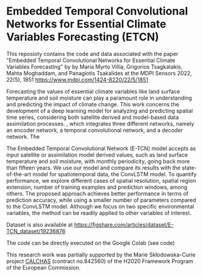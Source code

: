 # Embedded Temporal Convolutional Networks for Essential Climate Variables Forecasting (ETCN)
This reposioty contains the code and data associated with the paper "Embedded Temporal Convolutional Networks for Essential Climate Variables Forecasting" 
by by Maria Myrto Villia, Grigorios Tsagkatakis, Mahta Moghaddam, and Panagiotis Tsakalides at the MDPI Sensors 2022, 22(5), 1851
https://www.mdpi.com/1424-8220/22/5/1851


Forecasting the values of essential climate variables like land surface temperature and soil moisture can play a paramount role in understanding and predicting the impact of climate change. This work concerns the development of a deep learning model for analyzing and predicting spatial time series, considering both satellite derived and model-based data assimilation processes. 
, which integrates three different networks, namely an encoder network, a temporal convolutional network, and a decoder network. The 


The Embedded Temporal Convolutional Network (E-TCN) model accepts as input satellite or assimilation model derived values, such as land surface temperature and soil moisture, with monthly periodicity, going back more than fifteen years. We use our model and compare its results with the state-of-the-art model for spatiotemporal data, the ConvLSTM model. To quantify performance, we explore different cases of spatial resolution, spatial region extension, number of training examples and prediction windows, among others. The proposed approach achieves better performance in terms of prediction accuracy, while using a smaller number of parameters compared to the ConvLSTM model. Although we focus on two specific environmental variables, the method can be readily applied to other variables of interest.

Dataset is also available at https://figshare.com/articles/dataset/E-TCN_dataset/19236876

The code can be directly executed on the Google Colab (see code)

This research work was partially supported by the Marie Skłodowska-Curie project [CALCHAS](https:\\sites.google.com/view/calchas-eu) (contract no.842560) of the H2020 Framework Program of the European Commission.

